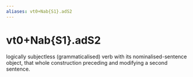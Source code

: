 ```yaml
---
aliases: vt0+Nab{S1}.adS2
---
```

# vt0+Nab{S1}.adS2

logically subjectless (grammaticalised) verb with its nominalised-sentence object, that whole construction preceding and modifying a second sentence.